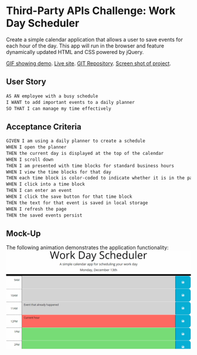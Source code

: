 # Third-Party APIs Challenge: Work Day Scheduler

Create a simple calendar application that allows a user to save events for each hour of the day. This app will run in the browser and feature dynamically updated HTML and CSS powered by jQuery.

[GIF showing demo](assets/images/05-third-party-apis-homework-demo.gif).
[Live site](https://relentlessnc.github.io/workdayScheduler/).
[GIT Repository](https://github.com/RelentlessNC/workdayScheduler.git).
[Screen shot of project](assets/images/sitescreenshot.png).

## User Story

```md
AS AN employee with a busy schedule
I WANT to add important events to a daily planner
SO THAT I can manage my time effectively
```

## Acceptance Criteria

```md
GIVEN I am using a daily planner to create a schedule
WHEN I open the planner
THEN the current day is displayed at the top of the calendar
WHEN I scroll down
THEN I am presented with time blocks for standard business hours
WHEN I view the time blocks for that day
THEN each time block is color-coded to indicate whether it is in the past, present, or future
WHEN I click into a time block
THEN I can enter an event
WHEN I click the save button for that time block
THEN the text for that event is saved in local storage
WHEN I refresh the page
THEN the saved events persist
```

## Mock-Up

The following animation demonstrates the application functionality:
![image](./assets/images/05-third-party-apis-homework-demo.gif)
